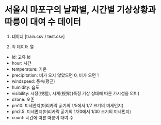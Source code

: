 # 서울시 마포구의 날짜별, 시간별 기상상황과 따릉이 대여 수 데이터

1. 데이터 [train.csv / test.csv]

2. 각 데이터 열

- id: 고유 id
- hour: 시간
- temperature: 기온
- precipitation: 비가 오지 않았으면 0, 비가 오면 1
- windspeed: 풍속(평균)
- humidity: 습도
- visibility: 시정(視程), 시계(視界)(특정 기상 상태에 따른 가시성을 의미)
- ozone: 오존
- pm10: 미세먼지(머리카락 굵기의 1/5에서 1/7 크기의 미세먼지)
- pm2.5: 미세먼지(머리카락 굵기의 1/20에서 1/30 크기의 미세먼지)
- count: 시간에 따른 따릉이 대여 수

